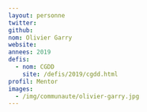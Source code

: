 ```yaml
---
layout: personne
twitter: 
github: 
nom: Olivier Garry
website:
annees: 2019
defis: 
  - nom: CGDD
    site: /defis/2019/cgdd.html
profil: Mentor
images: 
  - /img/communaute/olivier-garry.jpg
---
```

